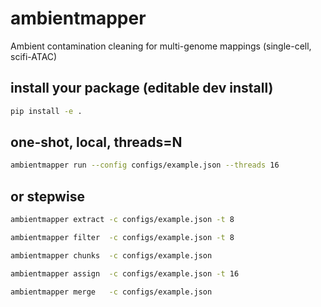# ambientmapper
Ambient contamination cleaning for multi-genome mappings (single-cell, scifi-ATAC)

## install your package (editable dev install)
```bash
pip install -e .
```

## one-shot, local, threads=N
```bash
ambientmapper run --config configs/example.json --threads 16
```
## or stepwise
```bash
ambientmapper extract -c configs/example.json -t 8

ambientmapper filter  -c configs/example.json -t 8

ambientmapper chunks  -c configs/example.json

ambientmapper assign  -c configs/example.json -t 16

ambientmapper merge   -c configs/example.json
```
